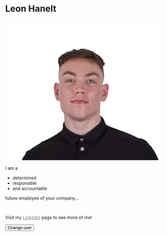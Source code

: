<!DOCTYPE html>
<html>
  <head>
    <meta charset="utf-8">
    <link rel="stylesheet" href="styles/style.css">
    <link rel="preconnect" href="https://fonts.gstatic.com">
    <link href="https://fonts.googleapis.com/css2?family=Titillium+Web:wght@200&display=swap" rel="stylesheet">
    <title>Leon's Personal Website</title>
  </head>
  <body>
    <h1>Leon Hanelt</h1>
    <img id="self_picture" src="images/self_picture.png" alt="picture of Leon">
    <p>I am a</p>
    <ul>
        <li>determined</li>
        <li>responsible</li>
        <li>and accountable</li>
    </ul>
    <p>future employee of your company... </p>
    <br>
    <p>Visit my <a href="https://www.linkedin.com/in/leon-hanelt-a265a013b/" target="_blank" style="color: grey">LinkedIn</a> page to see more of me!</p>
    <button>Change user</button>
    <script src="scripts/main.js"></script>
  </body>
</html>